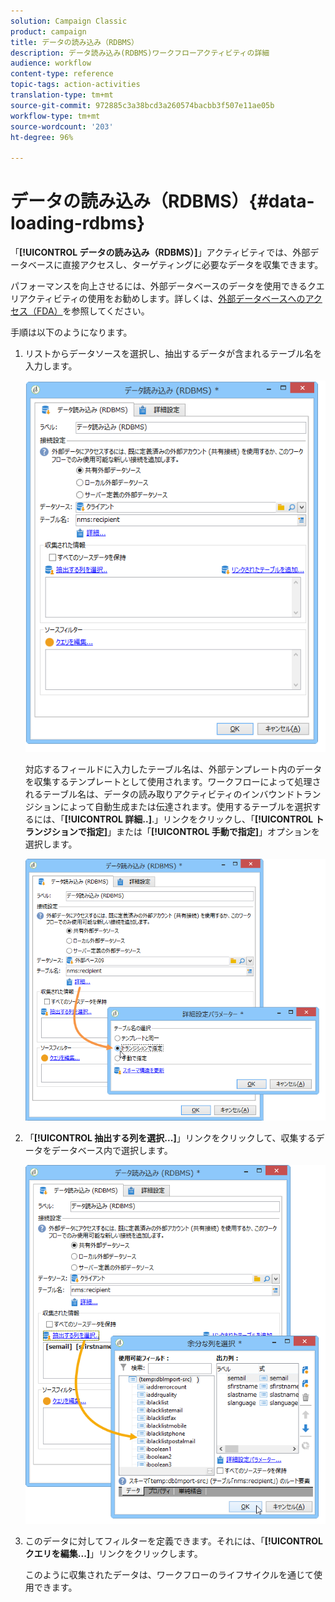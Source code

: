 ```yaml
---
solution: Campaign Classic
product: campaign
title: データの読み込み（RDBMS）
description: データ読み込み(RDBMS)ワークフローアクティビティの詳細
audience: workflow
content-type: reference
topic-tags: action-activities
translation-type: tm+mt
source-git-commit: 972885c3a38bcd3a260574bacbb3f507e11ae05b
workflow-type: tm+mt
source-wordcount: '203'
ht-degree: 96%

---
```



# データの読み込み（RDBMS）{#data-loading-rdbms}

「**[!UICONTROL データの読み込み（RDBMS）]**」アクティビティでは、外部データベースに直接アクセスし、ターゲティングに必要なデータを収集できます。

パフォーマンスを向上させるには、外部データベースのデータを使用できるクエリアクティビティの使用をお勧めします。詳しくは、[外部データベースへのアクセス（FDA）](../../workflow/using/accessing-an-external-database--fda-.md)を参照してください。

手順は以下のようになります。

1. リストからデータソースを選択し、抽出するデータが含まれるテーブル名を入力します。

   ![](assets/s_advuser_wf_sgbd_sample_1.png)

   対応するフィールドに入力したテーブル名は、外部テンプレート内のデータを収集するテンプレートとして使用されます。ワークフローによって処理されるテーブル名は、データの読み取りアクティビティのインバウンドトランジションによって自動生成または伝達されます。使用するテーブルを選択するには、「**[!UICONTROL 詳細..]**.」リンクをクリックし、「**[!UICONTROL トランジションで指定]**」または「**[!UICONTROL 手動で指定]**」オプションを選択します。

   ![](assets/s_advuser_wf_sgbd_sample_5.png)

1. 「**[!UICONTROL 抽出する列を選択...]**」リンクをクリックして、収集するデータをデータベース内で選択します。

   ![](assets/s_advuser_wf_sgbd_sample_2.png)

1. このデータに対してフィルターを定義できます。それには、「**[!UICONTROL クエリを編集...]**」リンクをクリックします。

   このように収集されたデータは、ワークフローのライフサイクルを通じて使用できます。

